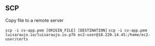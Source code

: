 ## SCP

Copy file to a remote server

  `scp -i cv-app.pem [ORIGIN_FILE] [DESTINATION]`
  `scp -i cv-app.pem luisaraujo.io/luisaraujo.io.p7b ec2-user@18.220.14.45:/home/ec2-user/certs`

